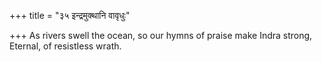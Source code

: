 +++
title = "३५ इन्द्रमुक्थानि वावृधुः"

+++
As rivers swell the ocean, so our hymns of praise make Indra strong,  
     Eternal, of resistIess wrath.